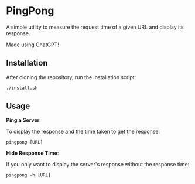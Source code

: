 # PingPong

A simple utility to measure the request time of a given URL and display its response.

Made using ChatGPT!

## Installation

After cloning the repository, run the installation script:

```bash
./install.sh
```

## Usage

**Ping a Server**:

To display the response and the time taken to get the response:

```
pingpong [URL]
```

**Hide Response Time**:

If you only want to display the server's response without the response time:

```
pingpong -h [URL]
```
